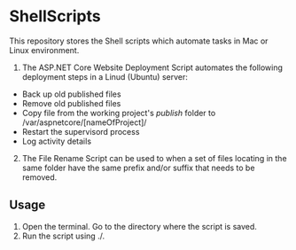 # ShellScripts
This repository stores the Shell scripts which automate tasks in Mac or Linux environment.

1. The ASP.NET Core Website Deployment Script automates the following deployment steps in a Linud (Ubuntu) server:
- Back up old published files
- Remove old published files
- Copy file from the working project's _publish_ folder to /var/aspnetcore/[nameOfProject]/
- Restart the supervisord process
- Log activity details

2. The File Rename Script can be used to when a set of files locating in the same folder have the same prefix and/or suffix that needs to be removed.

## Usage
1. Open the terminal. Go to the directory where the script is saved.
2. Run the script using ./<fileName>.
